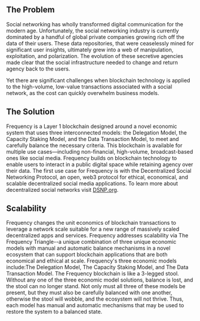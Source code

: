 ## The Problem

Social networking has wholly transformed digital communication for the modern age.
Unfortunately, the social networking industry is currently dominated by a handful of global private companies growing rich off the data of their users.
These data repositories, that were ceaselessly mined for significant user insights, ultimately grew into a web of manipulation, exploitation, and polarization.
The evolution of these secretive agencies made clear that the social infrastructure needed to change and return agency back to the users.

Yet there are significant challenges when blockchain technology is applied to the high-volume, low-value transactions associated with a social network, as the cost can quickly overwhelm business models.

## The Solution

Frequency is a Layer 1 blockchain designed around a novel economic system that uses three interconnected models: the Delegation Model, the Capacity Staking Model, and the Data Transaction Model, to meet and carefully balance the necessary criteria. This blockchain is available for multiple use cases—including non-financial, high-volume, broadcast-based ones like social media. Frequency builds on blockchain technology to enable users to interact in a public digital space while retaining agency over their data.
The first use case for Frequency is with the Decentralized Social Networking Protocol, an open, web3 protocol for ethical, economical, and scalable decentralized social media applications.
To learn more about decentralized social networks visit [DSNP.org](https://dsnp.org).

## Scalability

Frequency changes the unit economics of blockchain transactions to leverage a network scale suitable for a new range of massively scaled decentralized apps and services.  Frequency addresses scalability via The Frequency Triangle--a unique combination of three unique economic models with manual and automatic balance mechanisms in a novel ecosystem that can support blockchain applications that are both economical and ethical at scale.  Frequency's three economic models include:The Delegation Model, The Capacity Staking Model, and The Data Transaction Model. The Frequency blockchain is like a 3-legged stool. Without any one of the three economic model solutions, balance is lost, and the stool can no longer stand. Not only must all three of these models be present, but they must also be carefully balanced with one another, otherwise the stool will wobble, and the ecosystem will not thrive. Thus, each model has manual and automatic mechanisms that may be used to restore the system to a balanced state.


